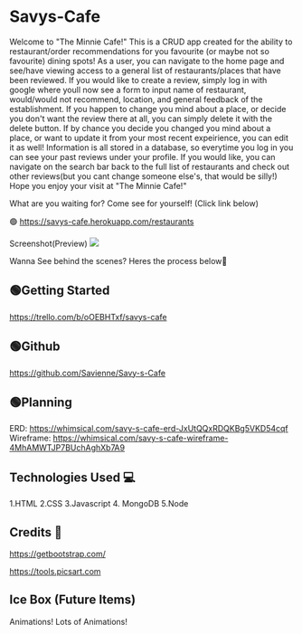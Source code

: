 # Savys-Cafe

Welcome to "The Minnie Cafe!" This is a CRUD app created for the ability to
restaurant/order recommendations for you favourite (or maybe not so favourite) dining spots! As a user, you can navigate to the home page and see/have viewing access to a general list of restaurants/places that have been reviewed. If you would like to create a review, simply log in with google where youll now see a form to input name of restaurant, would/would not recommend, location, and general feedback of the establishment. If you happen to change you mind about a place, or decide you don't want the review there at all, you can simply delete it with the delete button. If by chance you decide you changed you mind about a place, or want to update it from your most recent expeirience, you can edit it as well! Information is all stored in a database, so everytime you log in you can see your past reviews under your profile. If you would like, you can navigate on the search bar back to the full list of restaurants and check out other reviews(but you cant change someone else's, that would be silly!) Hope you enjoy your visit at "The Minnie Cafe!"


What are you waiting for? Come see for yourself! (Click link below)

🟢 https://savys-cafe.herokuapp.com/restaurants

Screenshot(Preview) 
<img src="public/assets/images/Screen Shot 2022-06-30 at 12.50.08 PM.png">


Wanna See behind the scenes? Heres the process below🚧

🟢Getting Started
-------------------
https://trello.com/b/oOEBHTxf/savys-cafe

🟢Github
------------------
https://github.com/Savienne/Savy-s-Cafe

🟢Planning
------------------
ERD: https://whimsical.com/savy-s-cafe-erd-JxUtQQxRDQKBg5VKD54cqf
Wireframe: https://whimsical.com/savy-s-cafe-wireframe-4MhAMWTJP7BUchAghXb7A9


Technologies Used 💻
------------------
1.HTML
2.CSS
3.Javascript
4. MongoDB
5.Node

Credits 🤝
------------------

https://getbootstrap.com/


https://tools.picsart.com


Ice Box (Future Items) 
----------------------

Animations! Lots of Animations! 
